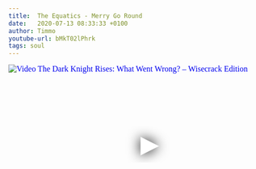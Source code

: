 ```yaml
---
title:  The Equatics - Merry Go Round
date:   2020-07-13 08:33:33 +0100
author: Timmo
youtube-url: bMkT02lPhrk
tags: soul
---
```

<div class="video-container ">
<iframe
  width="560"
  height="315"
  src="https://www.youtube.com/embed/bMkT02lPhrk"
  srcdoc="<style>*{padding:0;margin:0;overflow:hidden}html,body{height:100%}img,span{position:absolute;width:100%;top:0;bottom:0;margin:auto}span{height:1.5em;text-align:center;font:48px/1.5 sans-serif;color:white;text-shadow:0 0 0.5em black}</style><a href=https://www.youtube.com/embed/bMkT02lPhrk?autoplay=1><img src=https://img.youtube.com/vi/bMkT02lPhrk/hqdefault.jpg alt='Video The Dark Knight Rises: What Went Wrong? – Wisecrack Edition'><span>▶</span></a>"
  frameborder="0"
  allow="accelerometer; autoplay; encrypted-media; gyroscope; picture-in-picture"
  allowfullscreen
></iframe>
</div>
